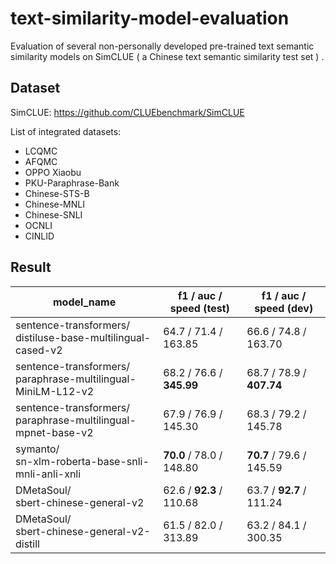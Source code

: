 # text-similarity-model-evaluation

Evaluation of several non-personally developed pre-trained text semantic similarity models on SimCLUE ( a Chinese text
semantic similarity test set ) .

## Dataset

SimCLUE: https://github.com/CLUEbenchmark/SimCLUE

List of integrated datasets:

- LCQMC
- AFQMC
- OPPO Xiaobu
- PKU-Paraphrase-Bank
- Chinese-STS-B
- Chinese-MNLI
- Chinese-SNLI
- OCNLI
- CINLID

## Result

| model_name                                                        | f1 / auc / speed (test)  | f1 / auc / speed (dev)   |
|-------------------------------------------------------------------|--------------------------|--------------------------|
| sentence-transformers/<br/>distiluse-base-multilingual-cased-v2   | 64.7 / 71.4 / 163.85     | 66.6 / 74.8 / 163.70     |
| sentence-transformers/<br/>paraphrase-multilingual-MiniLM-L12-v2  | 68.2 / 76.6 / **345.99** | 68.7 / 78.9 / **407.74** |
| sentence-transformers/<br/>paraphrase-multilingual-mpnet-base-v2  | 67.9 / 76.9 / 145.30     | 68.3 / 79.2 / 145.78     |
| symanto/<br/>sn-xlm-roberta-base-snli-mnli-anli-xnli              | **70.0** / 78.0 / 148.80 | **70.7** / 79.6 / 145.59 |
| DMetaSoul/<br/>sbert-chinese-general-v2                           | 62.6 / **92.3** / 110.68 | 63.7 / **92.7** / 111.24 |
| DMetaSoul/<br/>sbert-chinese-general-v2-distill                   | 61.5 / 82.0 / 313.89     | 63.2 / 84.1 / 300.35     |
